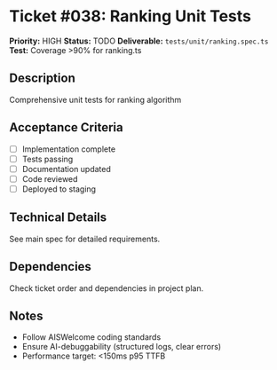 # Ticket #038: Ranking Unit Tests

**Priority:** HIGH
**Status:** TODO
**Deliverable:** `tests/unit/ranking.spec.ts`
**Test:** Coverage >90% for ranking.ts

## Description
Comprehensive unit tests for ranking algorithm

## Acceptance Criteria
- [ ] Implementation complete
- [ ] Tests passing
- [ ] Documentation updated
- [ ] Code reviewed
- [ ] Deployed to staging

## Technical Details
See main spec for detailed requirements.

## Dependencies
Check ticket order and dependencies in project plan.

## Notes
- Follow AISWelcome coding standards
- Ensure AI-debuggability (structured logs, clear errors)
- Performance target: <150ms p95 TTFB
